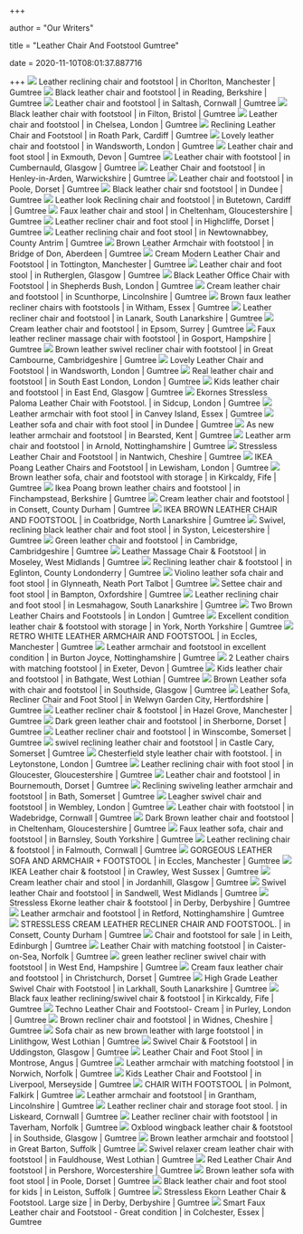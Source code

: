 +++
        
author = "Our Writers"
        
title = "Leather Chair And Footstool Gumtree"
        
date = 2020-11-10T08:01:37.887716
        
+++
[ ![](https://i.ebayimg.com/00/s/MTAyNFg3Njg=/z/Q3QAAOSwhEte4-PV/$_86.JPG)](https://i.ebayimg.com/00/s/MTAyNFg3Njg=/z/Q3QAAOSwhEte4-PV/$_86.JPG) Leather reclining chair and footstool | in Chorlton, Manchester | Gumtree
[ ![](https://i.ebayimg.com/00/s/MTAyNFg3Njg=/z/ekYAAOSwf9RfoFyO/$_86.JPG)](https://i.ebayimg.com/00/s/MTAyNFg3Njg=/z/ekYAAOSwf9RfoFyO/$_86.JPG) Black leather chair and footstool | in Reading, Berkshire | Gumtree
[ ![](https://i.ebayimg.com/00/s/ODAwWDYwMA==/z/IrAAAOSwL-tfehJ4/$_86.PNG)](https://i.ebayimg.com/00/s/ODAwWDYwMA==/z/IrAAAOSwL-tfehJ4/$_86.PNG) Leather chair and footstool | in Saltash, Cornwall | Gumtree
[ ![](https://i.ebayimg.com/00/s/MTAyNFg5MDI=/z/wLkAAOSwNg1fegrr/$_86.JPG)](https://i.ebayimg.com/00/s/MTAyNFg5MDI=/z/wLkAAOSwNg1fegrr/$_86.JPG) Black leather chair with footstool | in Filton, Bristol | Gumtree
[ ![](https://i.ebayimg.com/00/s/MTAyNFg3Njg=/z/3rsAAOSw7xlfcvIw/$_86.JPG)](https://i.ebayimg.com/00/s/MTAyNFg3Njg=/z/3rsAAOSw7xlfcvIw/$_86.JPG) Leather chair and footstool | in Chelsea, London | Gumtree
[ ![](https://i.ebayimg.com/00/s/MTAyNFgxMDI0/z/WfMAAOSwcqxfecNo/$_86.JPG)](https://i.ebayimg.com/00/s/MTAyNFgxMDI0/z/WfMAAOSwcqxfecNo/$_86.JPG) Reclining Leather Chair and Footstool | in Roath Park, Cardiff | Gumtree
[ ![](https://i.ebayimg.com/00/s/MTAyNFg2Mjc=/z/wJkAAOSwfmFfnBHb/$_86.JPG)](https://i.ebayimg.com/00/s/MTAyNFg2Mjc=/z/wJkAAOSwfmFfnBHb/$_86.JPG) Lovely leather chair and footstool | in Wandsworth, London | Gumtree
[ ![](https://i.ebayimg.com/00/s/MTAyNFg3Njg=/z/GXQAAOSwBNRfQqd8/$_86.JPG)](https://i.ebayimg.com/00/s/MTAyNFg3Njg=/z/GXQAAOSwBNRfQqd8/$_86.JPG) Leather chair and foot stool | in Exmouth, Devon | Gumtree
[ ![](https://i.ebayimg.com/00/s/NDAwWDMwMA==/z/utoAAOSwDQdfgDDC/$_86.JPG)](https://i.ebayimg.com/00/s/NDAwWDMwMA==/z/utoAAOSwDQdfgDDC/$_86.JPG) Leather chair with footstool | in Cumbernauld, Glasgow | Gumtree
[ ![](https://i.ebayimg.com/00/s/NzY4WDEwMjQ=/z/3DoAAOSwP4NfmF1l/$_86.JPG)](https://i.ebayimg.com/00/s/NzY4WDEwMjQ=/z/3DoAAOSwP4NfmF1l/$_86.JPG) Leather Chair and footstool | in Henley-in-Arden, Warwickshire | Gumtree
[ ![](https://i.ebayimg.com/00/s/MTAyNFg3Njg=/z/Zs4AAOSwAaFfcxLr/$_86.JPG)](https://i.ebayimg.com/00/s/MTAyNFg3Njg=/z/Zs4AAOSwAaFfcxLr/$_86.JPG) Leather chair and footstool | in Poole, Dorset | Gumtree
[ ![](https://i.ebayimg.com/00/s/MTAyNFg3Njg=/z/v1kAAOSwHmhezoiZ/$_86.JPG)](https://i.ebayimg.com/00/s/MTAyNFg3Njg=/z/v1kAAOSwHmhezoiZ/$_86.JPG) Black leather chair snd footstool | in Dundee | Gumtree
[ ![](https://i.ebayimg.com/00/s/MTAyNFg3Njg=/z/KLkAAOSwgZJfeaMN/$_58.JPG)](https://i.ebayimg.com/00/s/MTAyNFg3Njg=/z/KLkAAOSwgZJfeaMN/$_58.JPG) Leather look Reclining chair and footstool | in Butetown, Cardiff | Gumtree
[ ![](https://i.ebayimg.com/00/s/MTAyNFg3Njg=/z/SZkAAOSwCRVfeJlQ/$_86.JPG)](https://i.ebayimg.com/00/s/MTAyNFg3Njg=/z/SZkAAOSwCRVfeJlQ/$_86.JPG) Faux leather chair and stool | in Cheltenham, Gloucestershire | Gumtree
[ ![](https://i.ebayimg.com/00/s/MTAyNFg3Njg=/z/T1QAAOSwNmVfl~Fg/$_86.JPG)](https://i.ebayimg.com/00/s/MTAyNFg3Njg=/z/T1QAAOSwNmVfl~Fg/$_86.JPG) Leather recliner chair and foot stool | in Highcliffe, Dorset | Gumtree
[ ![](https://i.ebayimg.com/00/s/MTAyNFg3Njg=/z/ckcAAOSwULhfMQB0/$_86.JPG)](https://i.ebayimg.com/00/s/MTAyNFg3Njg=/z/ckcAAOSwULhfMQB0/$_86.JPG) Leather reclining chair and foot stool | in Newtownabbey, County Antrim |  Gumtree
[ ![](https://i.ebayimg.com/00/s/ODAwWDYwMA==/z/-gMAAOSwV4BfhFoy/$_86.PNG)](https://i.ebayimg.com/00/s/ODAwWDYwMA==/z/-gMAAOSwV4BfhFoy/$_86.PNG) Brown Leather Armchair with footstool | in Bridge of Don, Aberdeen | Gumtree
[ ![](https://i.ebayimg.com/00/s/MTAyNFg3Njg=/z/2UEAAOSwDjlfSAjH/$_86.JPG)](https://i.ebayimg.com/00/s/MTAyNFg3Njg=/z/2UEAAOSwDjlfSAjH/$_86.JPG) Cream Modern Leather Chair and Footstool | in Tottington, Manchester |  Gumtree
[ ![](https://i.ebayimg.com/00/s/NTc2WDEwMjQ=/z/OFMAAOSw9FdalbKj/$_86.JPG)](https://i.ebayimg.com/00/s/NTc2WDEwMjQ=/z/OFMAAOSw9FdalbKj/$_86.JPG) Leather chair and foot stool | in Rutherglen, Glasgow | Gumtree
[ ![](https://i.ebayimg.com/00/s/MTAyNFg3Njg=/z/ENIAAOSwmCxfoYif/$_86.JPG)](https://i.ebayimg.com/00/s/MTAyNFg3Njg=/z/ENIAAOSwmCxfoYif/$_86.JPG) Black Leather Office Chair with Footstool | in Shepherds Bush, London |  Gumtree
[ ![](https://i.ebayimg.com/00/s/ODAwWDYwMA==/z/yv8AAOSw-rVfnm3T/$_86.PNG)](https://i.ebayimg.com/00/s/ODAwWDYwMA==/z/yv8AAOSw-rVfnm3T/$_86.PNG) Cream leather chair and footstool | in Scunthorpe, Lincolnshire | Gumtree
[ ![](https://i.ebayimg.com/00/s/ODAwWDYwMA==/z/PioAAOSwzwhfiXR1/$_86.PNG)](https://i.ebayimg.com/00/s/ODAwWDYwMA==/z/PioAAOSwzwhfiXR1/$_86.PNG) Brown faux leather recliner chairs with footstools | in Witham, Essex |  Gumtree
[ ![](https://i.ebayimg.com/00/s/ODAwWDYwMA==/z/s4MAAOSwDNxfdd9T/$_86.PNG)](https://i.ebayimg.com/00/s/ODAwWDYwMA==/z/s4MAAOSwDNxfdd9T/$_86.PNG) Leather recliner chair and footstool | in Lanark, South Lanarkshire |  Gumtree
[ ![](https://i.ebayimg.com/00/s/MTAyNFg3Njg=/z/UvwAAOSw9G1fVmy~/$_86.JPG)](https://i.ebayimg.com/00/s/MTAyNFg3Njg=/z/UvwAAOSw9G1fVmy~/$_86.JPG) Cream leather chair and footstool | in Epsom, Surrey | Gumtree
[ ![](https://i.ebayimg.com/00/s/ODAwWDYwMA==/z/ehUAAOSwqmxfpsBM/$_86.PNG)](https://i.ebayimg.com/00/s/ODAwWDYwMA==/z/ehUAAOSwqmxfpsBM/$_86.PNG) Faux leather recliner massage chair with footstool | in Gosport, Hampshire  | Gumtree
[ ![](https://i.ebayimg.com/00/s/MTAyNFg3Njg=/z/gqUAAOSwPYFfbw3b/$_86.JPG)](https://i.ebayimg.com/00/s/MTAyNFg3Njg=/z/gqUAAOSwPYFfbw3b/$_86.JPG) Brown leather swivel recliner chair with footstool | in Great Cambourne,  Cambridgeshire | Gumtree
[ ![](https://i.ebayimg.com/00/s/MTAyNFg3MDE=/z/vyUAAOSwxxpfjUxJ/$_86.JPG)](https://i.ebayimg.com/00/s/MTAyNFg3MDE=/z/vyUAAOSwxxpfjUxJ/$_86.JPG) Lovely Leather Chair and Footstool | in Wandsworth, London | Gumtree
[ ![](https://i.ebayimg.com/00/s/MTAyNFgxMDI0/z/zJ8AAOSw04peLyTN/$_86.JPG)](https://i.ebayimg.com/00/s/MTAyNFgxMDI0/z/zJ8AAOSw04peLyTN/$_86.JPG) Real leather chair and footstool | in South East London, London | Gumtree
[ ![](https://i.ebayimg.com/00/s/MTAyNFg3Njg=/z/gN0AAOSwOc5fnlC4/$_86.JPG)](https://i.ebayimg.com/00/s/MTAyNFg3Njg=/z/gN0AAOSwOc5fnlC4/$_86.JPG) Kids leather chair and footstool | in East End, Glasgow | Gumtree
[ ![](https://i.ebayimg.com/00/s/ODAwWDYwMA==/z/B2YAAOSwUeVeGj1y/$_86.PNG)](https://i.ebayimg.com/00/s/ODAwWDYwMA==/z/B2YAAOSwUeVeGj1y/$_86.PNG) Ekornes Stressless Paloma Leather Chair with Footstool. | in Sidcup, London  | Gumtree
[ ![](https://i.ebayimg.com/00/s/MTAyNFg3Njg=/z/kXoAAOSweWJfiA6h/$_86.JPG)](https://i.ebayimg.com/00/s/MTAyNFg3Njg=/z/kXoAAOSweWJfiA6h/$_86.JPG) Leather armchair with foot stool | in Canvey Island, Essex | Gumtree
[ ![](https://i.ebayimg.com/00/s/NzY4WDEwMjQ=/z/vPwAAOSwUUJffBcI/$_86.JPG)](https://i.ebayimg.com/00/s/NzY4WDEwMjQ=/z/vPwAAOSwUUJffBcI/$_86.JPG) Leather sofa and chair with foot stool | in Dundee | Gumtree
[ ![](https://i.ebayimg.com/00/s/MTAyNFg3Njg=/z/qiIAAOSwjJFfZvv~/$_86.JPG)](https://i.ebayimg.com/00/s/MTAyNFg3Njg=/z/qiIAAOSwjJFfZvv~/$_86.JPG) As new leather armchair and footstool | in Bearsted, Kent | Gumtree
[ ![](https://i.ebayimg.com/00/s/MTAyNFg3Njg=/z/UiUAAOSwqARfp-yq/$_58.JPG)](https://i.ebayimg.com/00/s/MTAyNFg3Njg=/z/UiUAAOSwqARfp-yq/$_58.JPG) Leather arm chair and footstool | in Arnold, Nottinghamshire | Gumtree
[ ![](https://i.ebayimg.com/00/s/MTAyNFg3Njg=/z/1V0AAOSwGsRfgB4z/$_86.JPG)](https://i.ebayimg.com/00/s/MTAyNFg3Njg=/z/1V0AAOSwGsRfgB4z/$_86.JPG) Stressless Leather Chair and Footstool | in Nantwich, Cheshire | Gumtree
[ ![](https://i.ebayimg.com/00/s/MTAyNFg3Njg=/z/F4UAAOSwNqBfbwbB/$_86.JPG)](https://i.ebayimg.com/00/s/MTAyNFg3Njg=/z/F4UAAOSwNqBfbwbB/$_86.JPG) IKEA Poang Leather Chairs and Footstool | in Lewisham, London | Gumtree
[ ![](https://i.ebayimg.com/00/s/MTAyNFg3Njg=/z/LNMAAOSw93dfJGTt/$_86.JPG)](https://i.ebayimg.com/00/s/MTAyNFg3Njg=/z/LNMAAOSw93dfJGTt/$_86.JPG) Brown leather sofa, chair and footstool with storage | in Kirkcaldy, Fife |  Gumtree
[ ![](https://i.ebayimg.com/00/s/ODAwWDYwMA==/z/-VUAAOSwYkxfP8qu/$_86.PNG)](https://i.ebayimg.com/00/s/ODAwWDYwMA==/z/-VUAAOSwYkxfP8qu/$_86.PNG) Ikea Poang brown leather chairs and footstool | in Finchampstead, Berkshire  | Gumtree
[ ![](https://i.ebayimg.com/00/s/MTAyNFg3Njg=/z/Vo8AAOSwVypfhep1/$_86.JPG)](https://i.ebayimg.com/00/s/MTAyNFg3Njg=/z/Vo8AAOSwVypfhep1/$_86.JPG) Cream leather chair and footstool | in Consett, County Durham | Gumtree
[ ![](https://i.ebayimg.com/00/s/MTAyNFg3Njg=/z/lvAAAOSw6a5fhWe4/$_86.JPG)](https://i.ebayimg.com/00/s/MTAyNFg3Njg=/z/lvAAAOSw6a5fhWe4/$_86.JPG) IKEA BROWN LEATHER CHAIR AND FOOTSTOOL | in Coatbridge, North Lanarkshire |  Gumtree
[ ![](https://i.ebayimg.com/00/s/MTAyNFgxMDI0/z/4wkAAOSwdLJffvig/$_86.JPG)](https://i.ebayimg.com/00/s/MTAyNFgxMDI0/z/4wkAAOSwdLJffvig/$_86.JPG) Swivel, reclining black leather chair and foot stool | in Syston,  Leicestershire | Gumtree
[ ![](https://i.ebayimg.com/00/s/MTAyNFg3Njg=/z/GQgAAOSwcNJfiovZ/$_86.JPG)](https://i.ebayimg.com/00/s/MTAyNFg3Njg=/z/GQgAAOSwcNJfiovZ/$_86.JPG) Green leather chair and footstool | in Cambridge, Cambridgeshire | Gumtree
[ ![](https://i.ebayimg.com/00/s/NjAwWDgwMA==/z/xdgAAOSwdv9fhve4/$_58.PNG)](https://i.ebayimg.com/00/s/NjAwWDgwMA==/z/xdgAAOSwdv9fhve4/$_58.PNG) Leather Massage Chair & Footstool | in Moseley, West Midlands | Gumtree
[ ![](https://i.ebayimg.com/00/s/NzY4WDEwMjQ=/z/~MsAAOSwaJ9fnD3f/$_86.JPG)](https://i.ebayimg.com/00/s/NzY4WDEwMjQ=/z/~MsAAOSwaJ9fnD3f/$_86.JPG) Reclining leather chair & footstool | in Eglinton, County Londonderry |  Gumtree
[ ![](https://i.ebayimg.com/00/s/MTAyNFg3Njg=/z/D54AAOSwU~Bfgtqg/$_86.JPG)](https://i.ebayimg.com/00/s/MTAyNFg3Njg=/z/D54AAOSwU~Bfgtqg/$_86.JPG) Violino leather sofa chair and foot stool | in Glynneath, Neath Port Talbot  | Gumtree
[ ![](https://i.ebayimg.com/00/s/MTAyNFg3Njg=/z/IOgAAOSwmNFfdFK8/$_86.JPG)](https://i.ebayimg.com/00/s/MTAyNFg3Njg=/z/IOgAAOSwmNFfdFK8/$_86.JPG) Settee chair and foot stool | in Bampton, Oxfordshire | Gumtree
[ ![](https://i.ebayimg.com/00/s/MTAyNFg3Njg=/z/3I0AAOSwXu1fQPY~/$_86.JPG)](https://i.ebayimg.com/00/s/MTAyNFg3Njg=/z/3I0AAOSwXu1fQPY~/$_86.JPG) Leather reclining chair and foot stool | in Lesmahagow, South Lanarkshire |  Gumtree
[ ![](https://i.ebayimg.com/00/s/MTAyNFg3Njg=/z/hfMAAOSwBAFe8cLW/$_86.JPG)](https://i.ebayimg.com/00/s/MTAyNFg3Njg=/z/hfMAAOSwBAFe8cLW/$_86.JPG) Two Brown Leather Chairs and Footstools | in London | Gumtree
[ ![](https://i.ebayimg.com/00/s/MTAyNFg3Njg=/z/baMAAOSwKQNff0m1/$_86.JPG)](https://i.ebayimg.com/00/s/MTAyNFg3Njg=/z/baMAAOSwKQNff0m1/$_86.JPG) Excellent condition leather chair & footstool with storage | in York, North  Yorkshire | Gumtree
[ ![](https://i.ebayimg.com/00/s/NzY4WDEwMjQ=/z/LF8AAOSwQ3FflVc-/$_86.JPG)](https://i.ebayimg.com/00/s/NzY4WDEwMjQ=/z/LF8AAOSwQ3FflVc-/$_86.JPG) RETRO WHITE LEATHER ARMCHAIR AND FOOTSTOOL | in Eccles, Manchester | Gumtree
[ ![](https://i.ebayimg.com/00/s/OTE3WDEwMjQ=/z/oVYAAOSwf4pfiHBL/$_86.JPG)](https://i.ebayimg.com/00/s/OTE3WDEwMjQ=/z/oVYAAOSwf4pfiHBL/$_86.JPG) Leather armchair and footstool in excellent condition | in Burton Joyce,  Nottinghamshire | Gumtree
[ ![](https://i.ebayimg.com/00/s/MTAyNFg2NzM=/z/cvIAAOSwxx5fgEK~/$_86.JPG)](https://i.ebayimg.com/00/s/MTAyNFg2NzM=/z/cvIAAOSwxx5fgEK~/$_86.JPG) 2 Leather chairs with matching footstool | in Exeter, Devon | Gumtree
[ ![](https://i.ebayimg.com/00/s/MTAyNFg3Njg=/z/NUMAAOSwWEZb2GPo/$_86.JPG)](https://i.ebayimg.com/00/s/MTAyNFg3Njg=/z/NUMAAOSwWEZb2GPo/$_86.JPG) Kids leather chair and footstool | in Bathgate, West Lothian | Gumtree
[ ![](https://i.ebayimg.com/00/s/NzY4WDEwMjQ=/z/VpQAAOSwBSpfpFqW/$_86.JPG)](https://i.ebayimg.com/00/s/NzY4WDEwMjQ=/z/VpQAAOSwBSpfpFqW/$_86.JPG) Brown Leather sofa with chair and footstool | in Southside, Glasgow |  Gumtree
[ ![](https://i.ebayimg.com/00/s/MTAyNFg3Njg=/z/Q7kAAOSwixNfgYxL/$_86.JPG)](https://i.ebayimg.com/00/s/MTAyNFg3Njg=/z/Q7kAAOSwixNfgYxL/$_86.JPG) Leather Sofa, Recliner Chair and Foot Stool | in Welwyn Garden City,  Hertfordshire | Gumtree
[ ![](https://i.ebayimg.com/00/s/MTAyNFg3Njg=/z/9JMAAOSwNkhfgyE1/$_86.JPG)](https://i.ebayimg.com/00/s/MTAyNFg3Njg=/z/9JMAAOSwNkhfgyE1/$_86.JPG) Leather recliner chair & footstool | in Hazel Grove, Manchester | Gumtree
[ ![](https://i.ebayimg.com/00/s/MTAyNFgxMDI0/z/us0AAOSw8W9fmb2g/$_86.JPG)](https://i.ebayimg.com/00/s/MTAyNFgxMDI0/z/us0AAOSw8W9fmb2g/$_86.JPG) Dark green leather chair and footstool | in Sherborne, Dorset | Gumtree
[ ![](https://i.ebayimg.com/00/s/MTAyNFg3Njg=/z/zFYAAOSwNJZffeC1/$_86.JPG)](https://i.ebayimg.com/00/s/MTAyNFg3Njg=/z/zFYAAOSwNJZffeC1/$_86.JPG) Leather recliner chair and footstool | in Winscombe, Somerset | Gumtree
[ ![](https://i.ebayimg.com/00/s/NzY4WDEwMjQ=/z/hnkAAOSwhJlfgtTs/$_86.JPG)](https://i.ebayimg.com/00/s/NzY4WDEwMjQ=/z/hnkAAOSwhJlfgtTs/$_86.JPG) swivel reclining leather chair and footstool | in Castle Cary, Somerset |  Gumtree
[ ![](https://i.ebayimg.com/00/s/MTAyNFg3Njg=/z/X0IAAOSwLJdd7U89/$_86.JPG)](https://i.ebayimg.com/00/s/MTAyNFg3Njg=/z/X0IAAOSwLJdd7U89/$_86.JPG) Chesterfield style leather chair with footstool. | in Leytonstone, London |  Gumtree
[ ![](https://i.ebayimg.com/00/s/MTAyNFg3Njg=/z/XlkAAOSwJF1fQo0V/$_86.JPG)](https://i.ebayimg.com/00/s/MTAyNFg3Njg=/z/XlkAAOSwJF1fQo0V/$_86.JPG) Leather reclining chair with foot stool | in Gloucester, Gloucestershire |  Gumtree
[ ![](https://i.ebayimg.com/00/s/ODAwWDM4OA==/z/Db8AAOSwUgxdPdsf/$_86.PNG)](https://i.ebayimg.com/00/s/ODAwWDM4OA==/z/Db8AAOSwUgxdPdsf/$_86.PNG) Leather chair and footstool | in Bournemouth, Dorset | Gumtree
[ ![](https://i.ebayimg.com/00/s/ODAwWDYwMA==/z/HCAAAOSwJMxfSKSF/$_86.PNG)](https://i.ebayimg.com/00/s/ODAwWDYwMA==/z/HCAAAOSwJMxfSKSF/$_86.PNG) Reclining swiveling leather armchair and footstool | in Bath, Somerset |  Gumtree
[ ![](https://i.ebayimg.com/00/s/ODAwWDQ0NQ==/z/d9sAAOSwSQNfkBTw/$_86.PNG)](https://i.ebayimg.com/00/s/ODAwWDQ0NQ==/z/d9sAAOSwSQNfkBTw/$_86.PNG) Leagher swivel chair and footstool | in Wembley, London | Gumtree
[ ![](https://i.ebayimg.com/00/s/MTAyNFg3Njg=/z/42cAAOSwj-9dVpeS/$_86.JPG)](https://i.ebayimg.com/00/s/MTAyNFg3Njg=/z/42cAAOSwj-9dVpeS/$_86.JPG) Leather chair with footstool | in Wadebridge, Cornwall | Gumtree
[ ![](https://i.ebayimg.com/00/s/MTAyNFg3Njg=/z/p28AAOSwAnhfg0q-/$_86.JPG)](https://i.ebayimg.com/00/s/MTAyNFg3Njg=/z/p28AAOSwAnhfg0q-/$_86.JPG) Dark Brown leather chair and footstool | in Cheltenham, Gloucestershire |  Gumtree
[ ![](https://i.ebayimg.com/00/s/NjAwWDgwMA==/z/40sAAOSwzV5ffAEI/$_86.PNG)](https://i.ebayimg.com/00/s/NjAwWDgwMA==/z/40sAAOSwzV5ffAEI/$_86.PNG) Faux leather sofa, chair and footstool | in Barnsley, South Yorkshire |  Gumtree
[ ![](https://i.ebayimg.com/00/s/MTAyNFg3Njg=/z/Vl4AAOSwn0xfiJOm/$_86.JPG)](https://i.ebayimg.com/00/s/MTAyNFg3Njg=/z/Vl4AAOSwn0xfiJOm/$_86.JPG) Leather reclining chair & footstool | in Falmouth, Cornwall | Gumtree
[ ![](https://i.ebayimg.com/00/s/NzY4WDEwMjQ=/z/4hcAAOSwJoZfWMsF/$_86.JPG)](https://i.ebayimg.com/00/s/NzY4WDEwMjQ=/z/4hcAAOSwJoZfWMsF/$_86.JPG) GORGEOUS LEATHER SOFA AND ARMCHAIR + FOOTSTOOL | in Eccles, Manchester |  Gumtree
[ ![](https://i.ebayimg.com/00/s/MTAyNFg3Njg=/z/bqIAAOSwwdRflvO~/$_86.JPG)](https://i.ebayimg.com/00/s/MTAyNFg3Njg=/z/bqIAAOSwwdRflvO~/$_86.JPG) IKEA Leather chair & footstool | in Crawley, West Sussex | Gumtree
[ ![](https://i.ebayimg.com/00/s/MTAyNFg3Njg=/z/nQwAAOSwnolfZR7h/$_86.JPG)](https://i.ebayimg.com/00/s/MTAyNFg3Njg=/z/nQwAAOSwnolfZR7h/$_86.JPG) Cream leather chair and stool | in Jordanhill, Glasgow | Gumtree
[ ![](https://i.ebayimg.com/00/s/NzY4WDEwMjQ=/z/VBAAAOSwz6ZfiwQS/$_86.JPG)](https://i.ebayimg.com/00/s/NzY4WDEwMjQ=/z/VBAAAOSwz6ZfiwQS/$_86.JPG) Swivel leather Chair and footstool | in Sandwell, West Midlands | Gumtree
[ ![](https://i.ebayimg.com/00/s/MTAyNFg3Njg=/z/4KEAAOSwVnJfkdGl/$_86.JPG)](https://i.ebayimg.com/00/s/MTAyNFg3Njg=/z/4KEAAOSwVnJfkdGl/$_86.JPG) Stressless Ekorne leather chair & footstool | in Derby, Derbyshire | Gumtree
[ ![](https://i.ebayimg.com/00/s/NzY4WDEwMjQ=/z/2y4AAOSwNeJfLOvV/$_86.JPG)](https://i.ebayimg.com/00/s/NzY4WDEwMjQ=/z/2y4AAOSwNeJfLOvV/$_86.JPG) Leather armchair and footstool | in Retford, Nottinghamshire | Gumtree
[ ![](https://i.ebayimg.com/00/s/MTAyNFg0NjE=/z/wPAAAOSwPjxflZWa/$_86.JPG)](https://i.ebayimg.com/00/s/MTAyNFg0NjE=/z/wPAAAOSwPjxflZWa/$_86.JPG) STRESSLESS CREAM LEATHER RECLINER CHAIR AND FOOTSTOOL. | in Consett, County  Durham | Gumtree
[ ![](https://i.ebayimg.com/00/s/ODAwWDQ1MA==/z/ADAAAOSwVDdfjDsP/$_86.PNG)](https://i.ebayimg.com/00/s/ODAwWDQ1MA==/z/ADAAAOSwVDdfjDsP/$_86.PNG) Chair and footstool for sale | in Leith, Edinburgh | Gumtree
[ ![](https://i.ebayimg.com/00/s/MTAyNFg3Njg=/z/IUwAAOSwxbhe6fi5/$_86.JPG)](https://i.ebayimg.com/00/s/MTAyNFg3Njg=/z/IUwAAOSwxbhe6fi5/$_86.JPG) Leather Chair with matching footstool | in Caister-on-Sea, Norfolk | Gumtree
[ ![](https://i.ebayimg.com/00/s/NzY4WDEwMjQ=/z/kegAAOSwZ8ZfJv2q/$_86.JPG)](https://i.ebayimg.com/00/s/NzY4WDEwMjQ=/z/kegAAOSwZ8ZfJv2q/$_86.JPG) green leather recliner swivel chair with footstool | in West End, Hampshire  | Gumtree
[ ![](https://i.ebayimg.com/00/s/MTAyNFg3Njg=/z/I3EAAOSwE6dfN7YX/$_86.JPG)](https://i.ebayimg.com/00/s/MTAyNFg3Njg=/z/I3EAAOSwE6dfN7YX/$_86.JPG) Cream faux leather chair and footstool | in Christchurch, Dorset | Gumtree
[ ![](https://i.ebayimg.com/00/s/MTAyNFg3Njg=/z/IvQAAOSwvL1fdgGF/$_86.JPG)](https://i.ebayimg.com/00/s/MTAyNFg3Njg=/z/IvQAAOSwvL1fdgGF/$_86.JPG) High Grade Leather Swivel Chair with Footstool | in Larkhall, South  Lanarkshire | Gumtree
[ ![](https://i.ebayimg.com/00/s/NzY4WDEwMjQ=/z/-UMAAOSwaJ9fmB3r/$_86.JPG)](https://i.ebayimg.com/00/s/NzY4WDEwMjQ=/z/-UMAAOSwaJ9fmB3r/$_86.JPG) Black faux leather reclining/swivel chair & footstool | in Kirkcaldy, Fife  | Gumtree
[ ![](https://i.ebayimg.com/00/s/MTAyNFg2MzA=/z/6DgAAOSwAaFfZPmP/$_86.JPG)](https://i.ebayimg.com/00/s/MTAyNFg2MzA=/z/6DgAAOSwAaFfZPmP/$_86.JPG) Techno Leather Chair and Footstool- Cream | in Purley, London | Gumtree
[ ![](https://i.ebayimg.com/00/s/MTAyNFg0OTg=/z/XCMAAOSwLEJeMdYf/$_86.JPG)](https://i.ebayimg.com/00/s/MTAyNFg0OTg=/z/XCMAAOSwLEJeMdYf/$_86.JPG) Brown recliner chair and footstool | in Widnes, Cheshire | Gumtree
[ ![](https://i.ebayimg.com/00/s/MTAyNFg3Njg=/z/4PIAAOSw0WtfOqqz/$_86.JPG)](https://i.ebayimg.com/00/s/MTAyNFg3Njg=/z/4PIAAOSw0WtfOqqz/$_86.JPG) Sofa chair as new brown leather with large footstool | in Linlithgow, West  Lothian | Gumtree
[ ![](https://i.ebayimg.com/00/s/MTAyNFg3Njg=/z/lZQAAOSwUk5fmdOi/$_86.JPG)](https://i.ebayimg.com/00/s/MTAyNFg3Njg=/z/lZQAAOSwUk5fmdOi/$_86.JPG) Swivel Chair & Footstool | in Uddingston, Glasgow | Gumtree
[ ![](https://i.ebayimg.com/00/s/NDk4WDEwMjQ=/z/zNgAAOSwM8xfUh4C/$_86.JPG)](https://i.ebayimg.com/00/s/NDk4WDEwMjQ=/z/zNgAAOSwM8xfUh4C/$_86.JPG) Leather Chair and Foot Stool | in Montrose, Angus | Gumtree
[ ![](https://i.ebayimg.com/00/s/MTAyNFgxMDI0/z/-VcAAOSwaJpfnrPs/$_86.JPG)](https://i.ebayimg.com/00/s/MTAyNFgxMDI0/z/-VcAAOSwaJpfnrPs/$_86.JPG) Leather armchair with matching footstool | in Norwich, Norfolk | Gumtree
[ ![](https://i.ebayimg.com/00/s/MTAyNFgxMDI0/z/0n8AAOSwVO1fo9i6/$_86.JPG)](https://i.ebayimg.com/00/s/MTAyNFgxMDI0/z/0n8AAOSwVO1fo9i6/$_86.JPG) Kids Leather Chair and Footstool | in Liverpool, Merseyside | Gumtree
[ ![](https://i.ebayimg.com/00/s/ODAwWDQ1MA==/z/NBYAAOSwhrRfnAaU/$_86.PNG)](https://i.ebayimg.com/00/s/ODAwWDQ1MA==/z/NBYAAOSwhrRfnAaU/$_86.PNG) CHAIR WITH FOOTSTOOL | in Polmont, Falkirk | Gumtree
[ ![](https://i.ebayimg.com/00/s/NjQwWDQ4MA==/z/DFEAAOSwjxxfiwTJ/$_86.JPG)](https://i.ebayimg.com/00/s/NjQwWDQ4MA==/z/DFEAAOSwjxxfiwTJ/$_86.JPG) Leather armchair and footstool | in Grantham, Lincolnshire | Gumtree
[ ![](https://i.ebayimg.com/00/s/NzY4WDEwMjQ=/z/O6cAAOSwr-hfSRs2/$_58.JPG)](https://i.ebayimg.com/00/s/NzY4WDEwMjQ=/z/O6cAAOSwr-hfSRs2/$_58.JPG) Leather recliner chair and storage foot stool. | in Liskeard, Cornwall |  Gumtree
[ ![](https://i.ebayimg.com/00/s/MTAyNFg1NzY=/z/6gIAAOSw8WJfhck7/$_86.JPG)](https://i.ebayimg.com/00/s/MTAyNFg1NzY=/z/6gIAAOSw8WJfhck7/$_86.JPG) Leather recliner chair with footstool | in Taverham, Norfolk | Gumtree
[ ![](https://i.ebayimg.com/00/s/MTAyNFg3Njg=/z/vAkAAOSw0Mpfg1pg/$_86.JPG)](https://i.ebayimg.com/00/s/MTAyNFg3Njg=/z/vAkAAOSw0Mpfg1pg/$_86.JPG) Oxblood wingback leather chair & footstool | in Southside, Glasgow | Gumtree
[ ![](https://i.ebayimg.com/00/s/MTAyNFg3Njg=/z/1KgAAOSw2~BfEtc~/$_86.JPG)](https://i.ebayimg.com/00/s/MTAyNFg3Njg=/z/1KgAAOSw2~BfEtc~/$_86.JPG) Brown leather armchair and footstool | in Great Barton, Suffolk | Gumtree
[ ![](https://i.ebayimg.com/00/s/NzY4WDEwMjQ=/z/2fsAAOSwNm9fS10W/$_86.JPG)](https://i.ebayimg.com/00/s/NzY4WDEwMjQ=/z/2fsAAOSwNm9fS10W/$_86.JPG) Swivel relaxer cream leather chair with footstool | in Fauldhouse, West  Lothian | Gumtree
[ ![](https://i.ebayimg.com/00/s/ODAwWDYwMA==/z/UykAAOSw6JpfkaRG/$_86.PNG)](https://i.ebayimg.com/00/s/ODAwWDYwMA==/z/UykAAOSw6JpfkaRG/$_86.PNG) Red Leather Chair And footstool | in Pershore, Worcestershire | Gumtree
[ ![](https://i.ebayimg.com/00/s/MTAyNFg3Njg=/z/XsYAAOSwAS1fWkjy/$_86.JPG)](https://i.ebayimg.com/00/s/MTAyNFg3Njg=/z/XsYAAOSwAS1fWkjy/$_86.JPG) Brown leather sofa with foot stool | in Poole, Dorset | Gumtree
[ ![](https://i.ebayimg.com/00/s/ODAwWDYwMA==/z/nzsAAOSwkcVe9Sp2/$_86.PNG)](https://i.ebayimg.com/00/s/ODAwWDYwMA==/z/nzsAAOSwkcVe9Sp2/$_86.PNG) Black leather chair and foot stool for kids | in Leiston, Suffolk | Gumtree
[ ![](https://i.ebayimg.com/00/s/MTAyNFg3Njg=/z/pIMAAOSwQbFfhG0w/$_86.JPG)](https://i.ebayimg.com/00/s/MTAyNFg3Njg=/z/pIMAAOSwQbFfhG0w/$_86.JPG) Stressless Ekorn Leather Chair & Footstool. Large size | in Derby,  Derbyshire | Gumtree
[ ![](https://i.ebayimg.com/00/s/NjY2WDgwMA==/z/utAAAOSwoBtfPBEg/$_86.PNG)](https://i.ebayimg.com/00/s/NjY2WDgwMA==/z/utAAAOSwoBtfPBEg/$_86.PNG) Smart Faux Leather chair and Footstool - Great condition | in Colchester,  Essex | Gumtree
